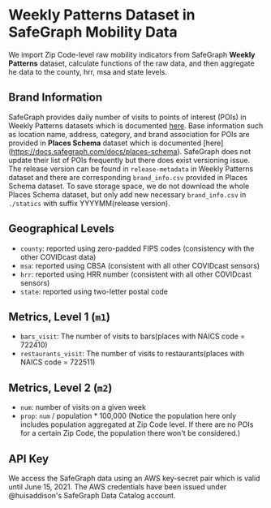 # Weekly Patterns Dataset in SafeGraph Mobility Data

We import Zip Code-level raw mobility indicators from SafeGraph **Weekly 
Patterns** dataset, calculate functions of the raw data, and then aggregate 
he data to the county, hrr, msa and state levels.

## Brand Information
SafeGraph provides daily number of visits to points of interest (POIs) in Weekly
Patterns datasets which is documented [here](https://docs.safegraph.com/docs/weekly-patterns).
Base information such as location name, address, category, and brand association 
for POIs are provided in **Places Schema** dataset which is documented [here]
(https://docs.safegraph.com/docs/places-schema). SafeGraph does not update their
list of POIs frequently but there does exist versioning issue. The release 
version can be found in `release-metadata` in Weekly Patterns dataset and there
are corresponding `brand_info.csv` provided in Places Schema dataset. To save 
storage space, we do not download the whole Places Schema dataset, but only add 
new necessary `brand_info.csv` in `./statics` with suffix YYYYMM(release version).

## Geographical Levels
* `county`: reported using zero-padded FIPS codes (consistency with the 
            other COVIDcast data)
* `msa`: reported using CBSA (consistent with all other COVIDcast sensors)
* `hrr`: reported using HRR number (consistent with all other COVIDcast sensors)
* `state`: reported using two-letter postal code

## Metrics,  Level 1 (`m1`)
* `bars_visit`: The number of visits to bars(places with NAICS code = 722410)
* `restaurants_visit`: The number of visits to restaurants(places with NAICS 
                            code = 722511)

## Metrics, Level 2 (`m2`)
* `num`: number of visits on a given week
* `prop`: `num` / population * 100,000 (Notice the population here only includes 
population aggregated at Zip Code level. If there are no POIs for a certain 
Zip Code, the population there won't be considered.)


## API Key

We access the SafeGraph data using an AWS key-secret pair which is valid
until June 15, 2021.  The AWS credentials have been issued under
@huisaddison's SafeGraph Data Catalog account.
